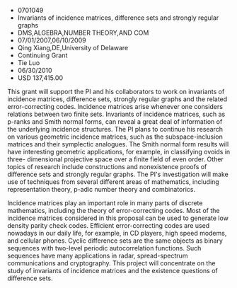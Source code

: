 
* 0701049
* Invariants of incidence matrices, difference sets and strongly regular graphs
* DMS,ALGEBRA,NUMBER THEORY,AND COM
* 07/01/2007,06/10/2009
* Qing Xiang,DE,University of Delaware
* Continuing Grant
* Tie Luo
* 06/30/2010
* USD 137,415.00

This grant will support the PI and his collaborators to work on invariants of
incidence matrices, difference sets, strongly regular graphs and the related
error-correcting codes. Incidence matrices arise whenever one considers
relations between two finite sets. Invariants of incidence matrices, such as
p-ranks and Smith normal forms, can reveal a great deal of information of the
underlying incidence structures. The PI plans to continue his research on
various geometric incidence matrices, such as the subspace-inclusion matrices
and their symplectic analogues. The Smith normal form results will have
interesting geometric applications, for example, in classifying ovoids in three-
dimensional projective space over a finite field of even order. Other topics of
research include constructions and nonexistence proofs of difference sets and
strongly regular graphs. The PI's investigation will make use of techniques from
several different areas of mathematics, including representation theory, p-adic
number theory and combinatorics.

Incidence matrices play an important role in many parts of discrete
mathematics, including the theory of error-correcting codes. Most of the
incidence matrices considered in this proposal can be used to generate low
density parity check codes. Efficient error-correcting codes are used nowadays
in our daily life, for example, in CD players, high speed modems, and cellular
phones. Cyclic difference sets are the same objects as binary sequences with
two-level periodic autocorrelation functions. Such sequences have many
applications in radar, spread-spectrum communications and cryptography. This
project will concentrate on the study of invariants of incidence matrices and
the existence questions of difference sets.
